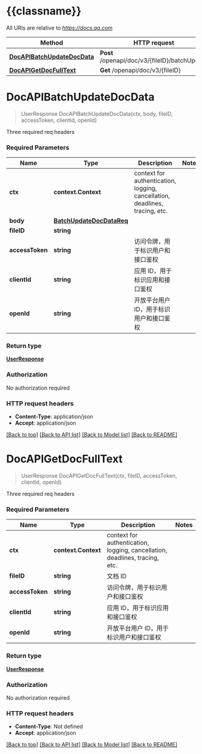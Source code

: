 # {{classname}}

All URIs are relative to *https://docs.qq.com*

Method | HTTP request | Description
------------- | ------------- | -------------
[**DocAPIBatchUpdateDocData**](DocAPIApi.md#DocAPIBatchUpdateDocData) | **Post** /openapi/doc/v3/{fileID}/batchUpdate | 
[**DocAPIGetDocFullText**](DocAPIApi.md#DocAPIGetDocFullText) | **Get** /openapi/doc/v3/{fileID} | 

# **DocAPIBatchUpdateDocData**
> UserResponse DocAPIBatchUpdateDocData(ctx, body, fileID, accessToken, clientId, openId)


Three required req headers

### Required Parameters

Name | Type | Description  | Notes
------------- | ------------- | ------------- | -------------
 **ctx** | **context.Context** | context for authentication, logging, cancellation, deadlines, tracing, etc.
  **body** | [**BatchUpdateDocDataReq**](BatchUpdateDocDataReq.md)|  | 
  **fileID** | **string**|  | 
  **accessToken** | **string**| 访问令牌，用于标识用户和接口鉴权 | 
  **clientId** | **string**| 应用 ID，用于标识应用和接口鉴权 | 
  **openId** | **string**| 开放平台用户 ID，用于标识用户和接口鉴权 | 

### Return type

[**UserResponse**](UserResponse.md)

### Authorization

No authorization required

### HTTP request headers

 - **Content-Type**: application/json
 - **Accept**: application/json

[[Back to top]](#) [[Back to API list]](../README.md#documentation-for-api-endpoints) [[Back to Model list]](../README.md#documentation-for-models) [[Back to README]](../README.md)

# **DocAPIGetDocFullText**
> UserResponse DocAPIGetDocFullText(ctx, fileID, accessToken, clientId, openId)


Three required req headers

### Required Parameters

Name | Type | Description  | Notes
------------- | ------------- | ------------- | -------------
 **ctx** | **context.Context** | context for authentication, logging, cancellation, deadlines, tracing, etc.
  **fileID** | **string**| 文档 ID | 
  **accessToken** | **string**| 访问令牌，用于标识用户和接口鉴权 | 
  **clientId** | **string**| 应用 ID，用于标识应用和接口鉴权 | 
  **openId** | **string**| 开放平台用户 ID，用于标识用户和接口鉴权 | 

### Return type

[**UserResponse**](UserResponse.md)

### Authorization

No authorization required

### HTTP request headers

 - **Content-Type**: Not defined
 - **Accept**: application/json

[[Back to top]](#) [[Back to API list]](../README.md#documentation-for-api-endpoints) [[Back to Model list]](../README.md#documentation-for-models) [[Back to README]](../README.md)

